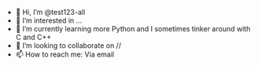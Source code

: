 - 👋 Hi, I’m @test123-all
- 👀 I’m interested in ...
- 🌱 I’m currently learning more Python and I sometimes tinker around with C and C++
- 💞️ I’m looking to collaborate on //
- 📫 How to reach me: Via email

<!---
test123-all/test123-all is a ✨ special ✨ repository because its `README.md` (this file) appears on your GitHub profile.
You can click the Preview link to take a look at your changes.
--->
